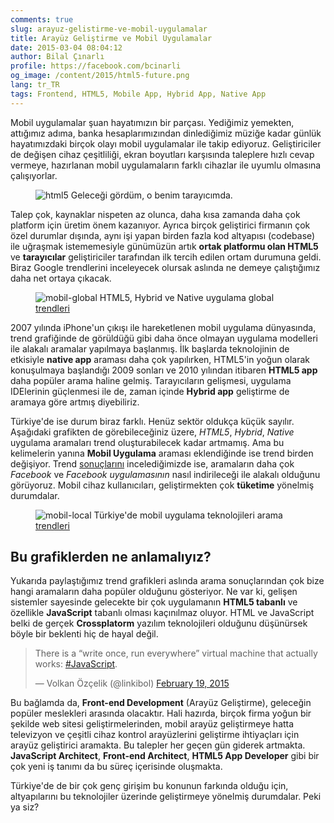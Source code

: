 ```yaml
---
comments: true
slug: arayuz-gelistirme-ve-mobil-uygulamalar
title: Arayüz Geliştirme ve Mobil Uygulamalar
date: 2015-03-04 08:04:12
author: Bilal Çınarlı
profile: https://facebook.com/bcinarli
og_image: /content/2015/html5-future.png
lang: tr_TR
tags: Frontend, HTML5, Mobile App, Hybrid App, Native App
---
```


Mobil uygulamalar şuan hayatımızın bir parçası. Yediğimiz yemekten, attığımız adıma, banka hesaplarımızından dinlediğimiz müziğe kadar günlük hayatımızdaki birçok olayı mobil uygulamalar ile takip ediyoruz. Geliştiriciler de değişen cihaz çeşitliliği, ekran boyutları karşısında taleplere hızlı cevap vermeye, hazırlanan mobil uygulamaların farklı cihazlar ile uyumlu olmasına çalışıyorlar.

<figure markdown=1>

![html5][]
<span class="credits">Geleceği gördüm, o benim tarayıcımda.</span>
</figure>

Talep çok, kaynaklar nispeten az olunca, daha kısa zamanda daha çok platform için üretim önem kazanıyor. Ayrıca birçok geliştirici firmanın çok özel durumlar dışında, aynı işi yapan birden fazla kod altyapısı (codebase) ile uğraşmak istememesiyle günümüzün artık **ortak platformu olan HTML5** ve **tarayıcılar** geliştiriciler tarafından ilk tercih edilen ortam durumuna geldi. Biraz Google trendlerini inceleyecek olursak aslında ne demeye çalıştığımız daha net ortaya çıkacak.

<figure markdown=1>

![mobil-global][]
<span class="credits">HTML5, Hybrid ve Native uygulama global [trendleri][globaltrend]</span>
</figure>

2007 yılında iPhone'un çıkışı ile hareketlenen mobil uygulama dünyasında, trend grafiğinde de görüldüğü gibi daha önce olmayan uygulama modelleri ile alakalı aramalar yapılmaya başlanmış. İlk başlarda teknolojinin de etkisiyle **native app** araması daha çok yapılırken, HTML5'in yoğun olarak konuşulmaya başlandığı 2009 sonları ve 2010 yılından itibaren **HTML5 app** daha popüler arama haline gelmiş. Tarayıcıların gelişmesi, uygulama IDElerinin güçlenmesi ile de, zaman içinde **Hybrid app** geliştirme de aramaya göre artmış diyebiliriz.

Türkiye'de ise durum biraz farklı. Henüz sektör oldukça küçük sayılır. Aşağıdaki grafikten de görebileceğiniz üzere, _HTML5_, _Hybrid_, _Native_ uygulama aramaları trend oluşturabilecek kadar artmamış. Ama bu kelimelerin yanına **Mobil Uygulama** araması eklendiğinde ise trend birden değişiyor. Trend [sonuçlarını][localtrend] incelediğimizde ise, aramaların daha çok _Facebook_ ve _Facebook uygulamasının_ nasıl indirileceği ile alakalı olduğunu görüyoruz. Mobil cihaz kullanıcıları, geliştirmekten çok **tüketime** yönelmiş durumdalar.

<figure markdown=1>

![mobil-local][]
<span class="credits">Türkiye'de mobil uygulama teknolojileri arama [trendleri][localtrend]</span>
</figure>

## Bu grafiklerden ne anlamalıyız?

Yukarıda paylaştığımız trend grafikleri aslında arama sonuçlarından çok bize hangi aramaların daha popüler olduğunu gösteriyor. Ne var ki, gelişen sistemler sayesinde gelecekte bir çok uygulamanın **HTML5 tabanlı** ve özellikle **JavaScript** tabanlı olması kaçınılmaz oluyor. HTML ve JavaScript belki de gerçek **Crossplatorm** yazılım teknolojileri olduğunu düşünürsek böyle bir beklenti hiç de hayal değil.

<blockquote class="twitter-tweet" lang="en"><p>There is a “write once, run everywhere” virtual machine that actually works: <a href="https://twitter.com/hashtag/JavaScript?src=hash">#JavaScript</a>.</p>&mdash; Volkan Özçelik (@linkibol) <a href="https://twitter.com/linkibol/status/568549832882667520">February 19, 2015</a></blockquote>
<script async src="//platform.twitter.com/widgets.js" charset="utf-8"></script>

Bu bağlamda da, **Front-end Development** (Arayüz Geliştirme), geleceğin popüler meslekleri arasında olacaktır. Hali hazırda, birçok firma yoğun bir şekilde web sitesi geliştirmelerinden, mobil arayüz geliştirmeye hatta televizyon ve çeşitli cihaz kontrol arayüzlerini geliştirme ihtiyaçları için arayüz geliştirici aramakta. Bu talepler her geçen gün giderek artmakta. **JavaScript Architect**, **Front-end Architect**, **HTML5 App Developer** gibi bir çok yeni iş tanımı da bu süreç içerisinde oluşmakta.

Türkiye'de de bir çok genç girişim bu konunun farkında olduğu için, altyapılarını bu teknolojiler üzerinde geliştirmeye yönelmiş durumdalar. Peki ya siz?

[html5]: /images/2015/html5-future.png
[mobil-global]: /images/2015/app.png
[mobil-local]: /images/2015/app-turkey.png

[globaltrend]: http://www.google.com/trends/explore#q=html5%20app%2C%20hybrid%20app%2C%20native%20app&cmpt=q&tz= 
[localtrend]: http://www.google.com/trends/explore#q=html5%20app%2C%20hybrid%20app%2C%20native%20app%2C%20mobil%20uygulama&geo=TR&cmpt=q&tz=
